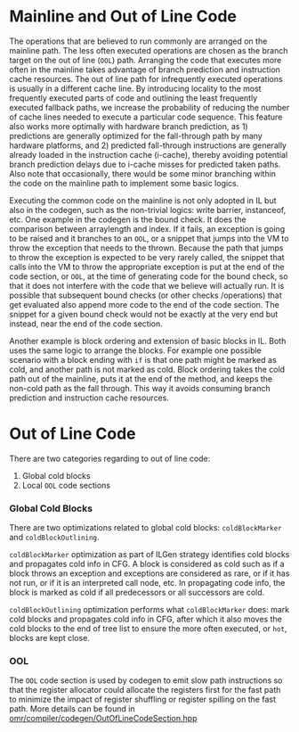 <!--
Copyright IBM Corp. and others 2021

This program and the accompanying materials are made available under
the terms of the Eclipse Public License 2.0 which accompanies this
distribution and is available at https://www.eclipse.org/legal/epl-2.0/
or the Apache License, Version 2.0 which accompanies this distribution and
is available at https://www.apache.org/licenses/LICENSE-2.0.

This Source Code may also be made available under the following
Secondary Licenses when the conditions for such availability set
forth in the Eclipse Public License, v. 2.0 are satisfied: GNU
General Public License, version 2 with the GNU Classpath
Exception [1] and GNU General Public License, version 2 with the
OpenJDK Assembly Exception [2].

[1] https://www.gnu.org/software/classpath/license.html
[2] https://openjdk.org/legal/assembly-exception.html

SPDX-License-Identifier: EPL-2.0 OR Apache-2.0 OR GPL-2.0 WITH Classpath-exception-2.0 OR LicenseRef-GPL-2.0 WITH Assembly-exception
-->

# Mainline and Out of Line Code
The operations that are believed to run commonly are arranged on the mainline path. The less often executed operations
are chosen as the branch target on the out of line (`OOL`) path. Arranging the code that executes more often in the
mainline takes advantage of branch prediction and instruction cache resources. The out of line path for infrequently
executed operations is usually in a different cache line. By introducing locality to the most frequently executed parts
of code and outlining the least frequently executed fallback paths, we increase the probability of reducing the number
of cache lines needed to execute a particular code sequence. This feature also works more optimally with hardware
branch prediction, as 1) predictions are generally optimized for the fall-through path by many hardware platforms,
and 2) predicted fall-through instructions are generally already loaded in the instruction cache (i-cache), thereby
avoiding potential branch prediction delays due to i-cache misses for predicted taken paths. Also note that
occasionally, there would be some minor branching within the code on the mainline path to implement some basic logics.

Executing the common code on the mainline is not only adopted in IL but also in the codegen, such as the non-trivial
logics: write barrier, instanceof, etc. One example in the codegen is the bound check. It does the comparison between
arraylength and index. If it fails, an exception is going to be raised and it branches to an `OOL`, or a snippet that
jumps into the VM to throw the exception that needs to the thrown. Because the path that jumps to throw the exception
is expected to be very rarely called, the snippet that calls into the VM to throw the appropriate exception is put at
the end of the code section, or `OOL`, at the time of generating code for the bound check, so that it does not
interfere with the code that we believe will actually run. It is possible that subsequent bound checks (or other checks
/operations) that get evaluated also append more code to the end of the code section. The snippet for a given bound
check would not be exactly at the very end but instead, near the end of the code section.

Another example is block ordering and extension of basic blocks in IL. Both uses the same logic to arrange the blocks.
For example one possible scenario with a block ending with `if` is that one path might be marked as cold, and another
path is not marked as cold. Block ordering takes the cold path out of the mainline, puts it at the end of the method,
and keeps the non-cold path as the fall through. This way it avoids consuming branch prediction and instruction cache
resources.

# Out of Line Code

There are two categories regarding to out of line code:
1. Global cold blocks
2. Local `OOL` code sections

###  Global Cold Blocks
There are two optimizations related to global cold blocks: `coldBlockMarker` and `coldBlockOutlining`.

`coldBlockMarker` optimization as part of ILGen strategy identifies cold blocks and propagates cold info in CFG.
A block is considered as cold such as if a block throws an exception and exceptions are considered as rare, or if
it has not run, or if it is an interpreted call node, etc. In propagating code info, the block is marked as cold
if all predecessors or all successors are cold.

`coldBlockOutlining` optimization performs what `coldBlockMarker` does: mark cold blocks and propagates cold info
in CFG, after which it also moves the cold blocks to the end of tree list to ensure the more often executed,
or `hot`, blocks are kept close.


### OOL

The `OOL` code section is used by codegen to emit slow path instructions so that the register allocator could
allocate the registers first for the fast path to minimize the impact of register shuffling or register spilling
on the fast path. More details can be found in [omr/compiler/codegen/OutOfLineCodeSection.hpp](https://github.com/eclipse/omr/blob/2ccbf5e8ce2cc1f7b0888e562ca9ee11e712f5d9/compiler/codegen/OutOfLineCodeSection.hpp#L36-L106)

